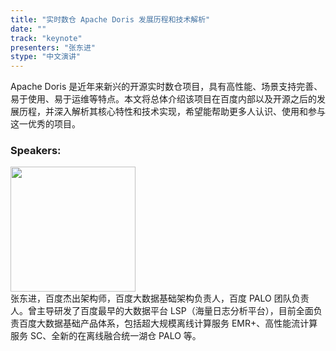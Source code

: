 ```yaml
---
title: "实时数仓 Apache Doris 发展历程和技术解析"
date: "" 
track: "keynote"
presenters: "张东进"
stype: "中文演讲"
---
```

Apache Doris 是近年来新兴的开源实时数仓项目，具有高性能、场景支持完善、易于使用、易于运维等特点。本文将总体介绍该项目在百度内部以及开源之后的发展历程，并深入解析其核心特性和技术实现，希望能帮助更多人认识、使用和参与这一优秀的项目。

### Speakers: 
<img src="images/speaker/2026.png" width="200" />
<br>
张东进，百度杰出架构师，百度大数据基础架构负责人，百度 PALO 团队负责人。曾主导研发了百度最早的大数据平台 LSP（海量日志分析平台），目前全面负责百度大数据基础产品体系，包括超大规模离线计算服务 EMR+、高性能流计算服务 SC、全新的在离线融合统一湖仓 PALO 等。
 

 